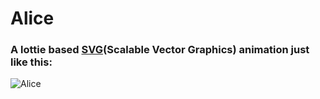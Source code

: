 Alice
=

### A lottie based [SVG](https://zh.wikipedia.org/wiki/%E5%8F%AF%E7%B8%AE%E6%94%BE%E5%90%91%E9%87%8F%E5%9C%96%E5%BD%A2)(Scalable Vector Graphics) animation just like this:


![Alice](http://i.giphy.com/xUA7aQrFmhBWNofzmU.gif)
